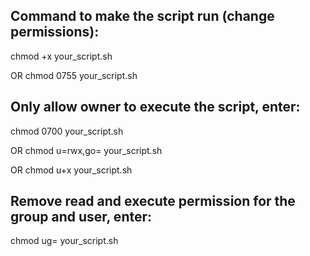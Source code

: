 ## Command to make the script run (change permissions):

chmod +x your_script.sh

OR
chmod 0755 your_script.sh


## Only allow owner to execute the script, enter:

chmod 0700 your_script.sh

OR
chmod u=rwx,go= your_script.sh

OR
chmod u+x your_script.sh


## Remove read and execute permission for the group and user, enter:

chmod ug= your_script.sh
